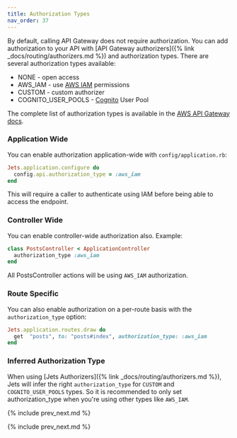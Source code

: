 ```yaml
---
title: Authorization Types
nav_order: 37
---
```


By default, calling API Gateway does not require authorization. You can add authorization to your API with [API Gateway authorizers]({% link _docs/routing/authorizers.md %}) and authorization types. There are several authorization types available:

* NONE - open access
* AWS_IAM - use [AWS IAM](https://aws.amazon.com/iam/) permissions
* CUSTOM - custom authorizer
* COGNITO\_USER\_POOLS - [Cognito](https://aws.amazon.com/cognito/) User Pool

The complete list of authorization types is available in the [AWS API Gateway docs](https://docs.aws.amazon.com/apigateway/api-reference/resource/method/#authorizationType).

### Application Wide

You can enable authorization application-wide with `config/application.rb`:

```ruby
Jets.application.configure do
  config.api.authorization_type = :aws_iam
end
```

This will require a caller to authenticate using IAM before being able to access the endpoint.

### Controller Wide

You can enable controller-wide authorization also.  Example:

```ruby
class PostsController < ApplicationController
  authorization_type :aws_iam
end
```

All PostsController actions will be using `AWS_IAM` authorization.

### Route Specific

You can also enable authorization on a per-route basis with the `authorization_type` option:

```ruby
Jets.application.routes.draw do
  get  "posts", to: "posts#index", authorization_type: :aws_iam
end
```

### Inferred Authorization Type

When using [Jets Authorizers]({% link _docs/routing/authorizers.md %}), Jets will infer the right `authorization_type` for `CUSTOM` and `COGNITO_USER_POOLS` types. So it is recommended to only set authorization_type when you're using other types like `AWS_IAM`.

{% include prev_next.md %}

{% include prev_next.md %}
